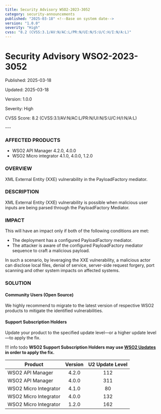 ```yaml
---
title: Security Advisory WSO2-2023-3052
category: security-announcements
published: "2025-03-18" <!--Base on system date-->
version: "1.0.0"
severity: "High"
cvss: "8.2 (CVSS:3.1/AV:N/AC:L/PR:N/UI:N/S:U/C:H/I:N/A:L)"
---
```


# Security Advisory WSO2-2023-3052

<p class="doc-info">Published: 2025-03-18</p> <!--Base on system date-->
<p class="doc-info">Updated: 2025-03-18</p>
<p class="doc-info">Version: 1.0.0</p>
<p class="doc-info">Severity: High</p>
<p class="doc-info">CVSS Score: 8.2 (CVSS:3.1/AV:N/AC:L/PR:N/UI:N/S:U/C:H/I:N/A:L)</p>
---

### AFFECTED PRODUCTS
* WSO2 API Manager 4.2.0, 4.0.0
* WSO2 Micro integrator 4.1.0, 4.0.0, 1.2.0


### OVERVIEW
XML External Entity (XXE) vulnerability in the PayloadFactory mediator.


### DESCRIPTION
XML External Entity (XXE) vulnerability is possible when malicious user inputs are being parsed through the PayloadFactory Mediator.


### IMPACT
This will have an impact only if both of the following conditions are met:

* The deployment has a configured PayloadFactory mediator.  
* The attacker is aware of the configured PayloadFactory mediator sequence to craft a malicious payload.

In such a scenario, by leveraging the XXE vulnerability, a malicious actor can disclose local files, denial of service, server-side request forgery, port scanning and other system impacts on affected systems.


### SOLUTION

#### Community Users (Open Source)
We highly recommend to migrate to the latest version of respective WSO2 products to mitigate the identified vulnerabilities.


#### Support Subscription Holders

Update your product to the specified update level—or a higher update level—to apply the fix.

!!! info todo
    **WSO2 Support Subscription Holders may use [WSO2 Updates](https://wso2.com/updates/) in order to apply the fix.**

| Product               | Version | U2 Update Level |
| --------------------- | :-----: | :-------------: |
| WSO2 API Manager      |  4.2.0  |       112       |
| WSO2 API Manager      |  4.0.0  |       311       |
| WSO2 Micro Integrator |  4.1.0  |       80        |
| WSO2 Micro Integrator |  4.0.0  |       132       |
| WSO2 Micro Integrator |  1.2.0  |       162       |

